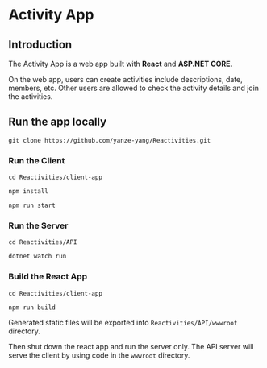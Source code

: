 # Activity App

## Introduction

The Activity App is a web app built with **React** and **ASP.NET CORE**.

On the web app, users can create activities include descriptions, date, members, etc. Other users are allowed to check the activity details and join the activities.

## Run the app locally

`git clone https://github.com/yanze-yang/Reactivities.git`

### Run the Client

`cd Reactivities/client-app`

`npm install`

`npm run start`

### Run the Server

`cd Reactivities/API`

`dotnet watch run`

### Build the React App

`cd Reactivities/client-app`

`npm run build`

Generated static files will be exported into `Reactivities/API/wwwroot` directory.

Then shut down the react app and run the server only. The API server will serve the client by using code in the `wwwroot` directory.
